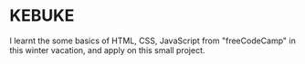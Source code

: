 # KEBUKE
I learnt the some basics of HTML, CSS, JavaScript from "freeCodeCamp" in this winter vacation, and apply on this small project. 

